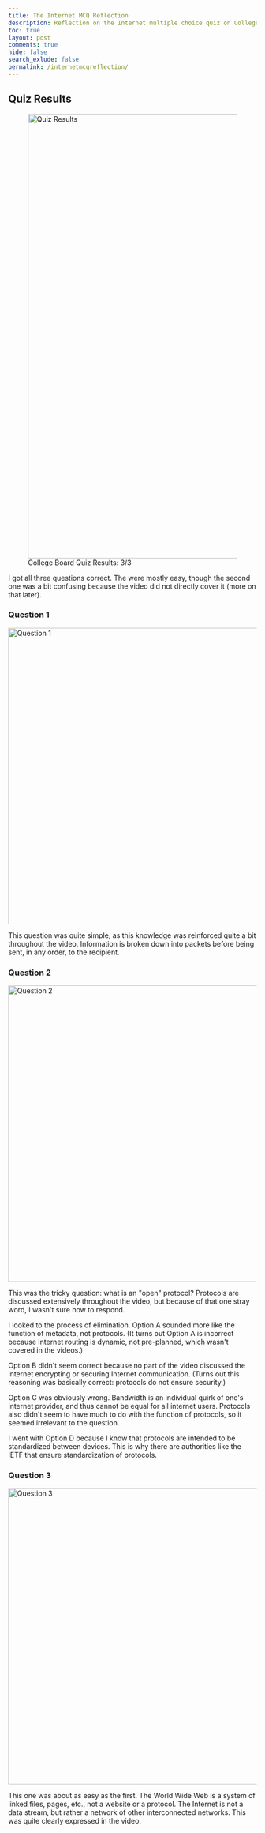 ```yaml
---
title: The Internet MCQ Reflection
description: Reflection on the Internet multiple choice quiz on College Board.
toc: true
layout: post
comments: true
hide: false
search_exlude: false
permalink: /internetmcqreflection/
---
```


## Quiz Results

<figure>
  <img src="{{site.baseurl}}/images/theinternetquizresults.png" alt="Quiz Results" width="900"/>
  <figcaption>College Board Quiz Results: 3/3</figcaption>
</figure>

I got all three questions correct. The were mostly easy, though the second one was a bit confusing because the video did not directly cover it (more on that later).

### Question 1

<img src="{{site.baseurl}}/images/internetmcqquestion1.png" alt="Question 1" width="600"/>

This question was quite simple, as this knowledge was reinforced quite a bit throughout the video. Information is broken down into packets before being sent, in any order, to the recipient.

### Question 2

<img src="{{site.baseurl}}/images/internetmcqquestion2.png" alt="Question 2" width="600"/>

This was the tricky question: what is an "open" protocol? Protocols are discussed extensively throughout the video, but because of that one stray word, I wasn't sure how to respond.

I looked to the process of elimination. Option A sounded more like the function of metadata, not protocols. (It turns out Option A is incorrect because Internet routing is dynamic, not pre-planned, which wasn't covered in the videos.)

Option B didn't seem correct because no part of the video discussed the internet encrypting or securing Internet communication. (Turns out this reasoning was basically correct: protocols do not ensure security.)

Option C was obviously wrong. Bandwidth is an individual quirk of one's internet provider, and thus cannot be equal for all internet users. Protocols also didn't seem to have much to do with the function of protocols, so it seemed irrelevant to the question.

I went with Option D because I know that protocols are intended to be standardized between devices. This is why there are authorities like the IETF that ensure standardization of protocols.

### Question 3

<img src="{{site.baseurl}}/images/internetmcqquestion3.png" alt="Question 3" width="600"/>

This one was about as easy as the first. The World Wide Web is a system of linked files, pages, etc., not a website or a protocol. The Internet is not a data stream, but rather a network of other interconnected networks. This was quite clearly expressed in the video.